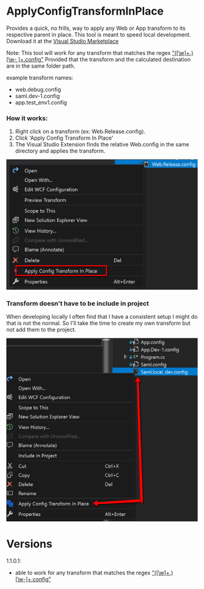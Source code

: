 # ApplyConfigTransformInPlace

Provides a quick, no frills, way to apply any Web or App transform to its respective parent in place.  This tool is meant to speed local development. Download it at the [Visual Studio Marketplace](https://marketplace.visualstudio.com/items?itemName=jcrowe.ApplyConfigTransformInPlace)

Note: This tool will work for any transform that matches the regex ["([\w]+\.)[\w- ]+\.config"](https://regex101.com/r/oqNyED/2) Provided that the transform and the calculated destination are in the same folder path.

example transform names:
- web.debug.config
- saml.dev-1.config
- app.test_env1.config

### How it works:
1. Right click on a transform (ex: Web.Release.config).
2. Click 'Apply Config Transform In Place'
3.  The Visual Studio Extension finds the relative Web.config in the same directory and applies the transform.

![alt text](./ReadMeResources/ApplyTransformInPlace1.png)

### Transform doesn't have to be include in project
When developing locally I often find that I have a consistent setup I might do that is not the normal.  So I'll take the time to create my own transform but not add them to the project.

![alt text](./ReadMeResources/FileNotIncludedInProject1.png)

# Versions

1.1.0.1:
- able to work for any transform that matches the regex ["([\w]+\.)[\w-]+\.config"](https://regex101.com/r/oqNyED/1)
